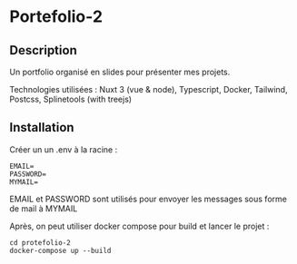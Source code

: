 # Portefolio-2

## Description

Un portfolio organisé en slides pour présenter mes projets.

Technologies utilisées :
Nuxt 3 (vue & node), Typescript, Docker, Tailwind, Postcss, Splinetools (with treejs)

## Installation

Créer un un .env à la racine :

```
EMAIL=
PASSWORD=
MYMAIL=
```

EMAIL et PASSWORD sont utilisés pour envoyer les messages sous forme de mail à MYMAIL

Après, on peut utiliser docker compose pour build et lancer le projet :

```
cd protefolio-2 
docker-compose up --build
```
